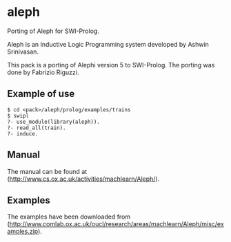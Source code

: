 # aleph
Porting of Aleph for SWI-Prolog.

Aleph is an Inductive Logic Programming system developed by Ashwin Srinivasan.

This  pack is a porting of Alephi version 5 to SWI-Prolog. The porting was done  by Fabrizio Riguzzi.

Example of use
---------------

    $ cd <pack>/aleph/prolog/examples/trains
    $ swipl
    ?- use_module(library(aleph)).
    ?- read_all(train).
    ?- induce.

## Manual
The manual can be found at (http://www.cs.ox.ac.uk/activities/machlearn/Aleph/).

## Examples
The examples have been downloaded from (http://www.comlab.ox.ac.uk/oucl/research/areas/machlearn/Aleph/misc/examples.zip).
